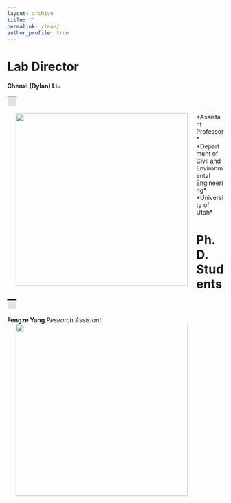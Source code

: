 ```yaml
---
layout: archive
title: ""
permalink: /team/
author_profile: true
---
```


# **Lab Director**
 **Chenxi (Dylan) Liu**
<table>
    <tr>
        <td style="background-color: #E3E3E3; border-top: 2px solid black; border-bottom: 0.05px solid white; border-left: 0.05px solid white; border-right: 0.05px solid white; padding: 10px; height: 1px;">
        </td>
    </tr>
</table>
<img style="float: left" src="https://chenxiliu-dylan.github.io/images/Chenxi_4_5_3.JPG" width="400" hspace="20">
*Assistant Professor*
*Department of Civil and Environmental Engineering*
*University of Utah*


# **Ph.D. Students**
<table>
    <tr>
        <td style="background-color: #E3E3E3; border-top: 2px solid black; border-bottom: 0.05px solid white; border-left: 0.05px solid white; border-right: 0.05px solid white; padding: 10px; height: 1px;">
        </td>
    </tr>
</table>

**Fengze Yang**
<img style="float: left" src="https://chenxiliu-dylan.github.io/images/fengze.jpg" width="400" hspace="20">
*Research Assistant*
